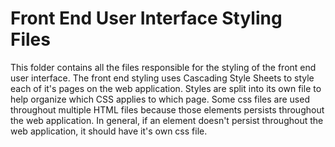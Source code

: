 # Front End User Interface Styling Files

This folder contains all the files responsible for the styling of the front end user interface. 
The front end styling uses Cascading Style Sheets to style each of it's pages on the web application. 
Styles are split into its own file to help organize which CSS applies to which page. 
Some css files are used throughout multiple HTML files because those elements persists throughout the web application. 
In general, if an element doesn't persist throughout the web application, it should have it's own css file.
